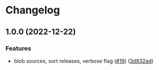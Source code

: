 # Changelog

## 1.0.0 (2022-12-22)


### Features

* blob sources, sort releases, verbose flag ([#19](https://github.com/abemedia/appcast/issues/19)) ([3d832ad](https://github.com/abemedia/appcast/commit/3d832ad85807f59239c870638c9ccb849d1f82eb))
